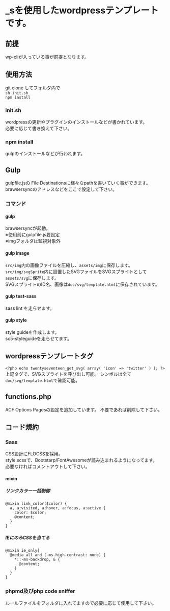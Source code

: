 # _sを使用したwordpressテンプレートです。
## 前提
wp-cliが入っている事が前提となります。

## 使用方法
git clone してフォルダ内で  
`sh init.sh`  
`npm install`  
### init.sh
wordpressの更新やプラグインのインストールなどが書かれています。  
必要に応じて書き換えて下さい。

### npm install

gulpのインストールなどが行われます。

## Gulp
gulpfile.jsの File Destinationsに様々なpathを書いていく事ができます。  
brawsersyncのアドレスなどをここで設定して下さい。

### コマンド
#### gulp
brawsersyncが起動。  
※使用前にgulpfile.js要設定  
※imgフォルダは監視対象外  

#### gulp image
`src/img`内の画像ファイルを圧縮し、`assets/img`に保存します。  
`src/img/svgSprite`内に設置したSVGファイルをSVGスプライトとして`assets/svg`に保存します。  
SVGスプライトのID名、画像は`doc/svg/template.html`に保存されています。

#### gulp test-sass
sass lint を走らせます。

#### gulp style
style guideを作成します。  
sc5-styleguideを走らせてます。  

## wordpressテンプレートタグ
`<?php echo twentyseventeen_get_svg( array( 'icon' => 'twitter' ) ); ?>`  
上記タグで、SVGスプライトを呼び出し可能。
シンボルは全て`doc/svg/template.html`で確認可能。

## functions.php

ACF Options Pagesの設定を追加しています。
不要であれば削除して下さい。

## コード規約
### Sass
CSS設計にFLOCSSを採用。  
style.scssで、Bootstarp/FontAwesomeが読み込まれるようになってます。  
必要なければコメントアウトして下さい。

#### mixin
##### リンクカラー一括制御
```
@mixin link_color($color) {
  a, a:visited, a:hover, a:focus, a:active {
    color: $color;
    @content;
  }
}
```
##### IEにのみCSSを当てる
```
@mixin ie_only{
  @media all and (-ms-high-contrast: none) {
    *::-ms-backdrop, & {
      @content;
    }
  }
}
```


### phpmd及びphp code sniffer  
ルールファイルをフォルダに入れてますので必要に応じて使用して下さい。  
